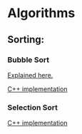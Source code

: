 # Algorithms

## Sorting:
### Bubble Sort
[Explained here.](https://erener.gumroad.com/l/mpyfy)


[C++ implementation](https://github.com/ErenErdogan46/Algorithms/blob/main/bubbleSort.cpp)

### Selection Sort
[C++ implementation](https://github.com/ErenErdogan46/Algorithms/blob/main/selectionSort.cpp)
